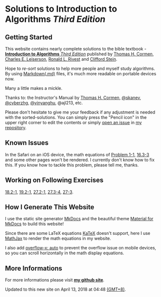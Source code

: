 # Solutions to **Introduction to Algorithms** *Third Edition*

## Getting Started

This website contains nearly complete solutions to the bible textbook - [**Introduction to Algorithms** *Third Edition*](https://mitpress.mit.edu/books/introduction-algorithms-third-edition) published by [Thomas H. Cormen](https://mitpress.mit.edu/contributors/thomas-h-cormen), [Charles E. Leiserson](https://mitpress.mit.edu/contributors/charles-e-leiserson), [Ronald L. Rivest](https://mitpress.mit.edu/contributors/ronald-l-rivest) and [Clifford Stein](https://mitpress.mit.edu/contributors/clifford-stein).

Hope to *re-sort* solutions to help more people and myself study algorithms. By using [Markdown(.md)](https://en.wikipedia.org/wiki/Markdown) files, it's much more readable on portable devices now.

Many a little makes a mickle.

Thanks to: the Instructor's Manual by [Thomas H. Cormen](https://mitpress.mit.edu/contributors/thomas-h-cormen), [@skanev](https://github.com/skanev), [@cyberzhg](https://github.com/CyberZHG), [@yinyanghu](https://github.com/yinyanghu), @ajl213, etc.

Please don't hesitate to give me your feedback if any adjustment is needed with the sorted-solutions. You can simply press the "Pencil icon" in the upper right corner to edit the contents or simply [open an issue](https://github.com/walkccc/CLRS/issues/new) in [my repository](https://github.com/walkccc/CLRS/).

## Known Issues

In the Safari on an iOS device, the math equations of [Problem 1-1](https://walkccc.github.io/CLRS/Chap01/Problems/1-1/), [16.3-3](https://walkccc.github.io/CLRS/Chap16/16.3/#163-3) and some other pages won't be rendered. I currently don't know how to fix this. If you know how to tackle this problem, please tell me, thanks.

## Working on Following Exercises

[18.2-1](https://walkccc.github.io/CLRS/Chap18/18.2/#182-1), [19.2-1](https://walkccc.github.io/CLRS/Chap19/19.2/#192-1), [27.2-1](https://walkccc.github.io/CLRS/Chap27/27.2/#272-1), [27.3-4](https://walkccc.github.io/CLRS/Chap27/27.3/#273-4), [27-3](https://walkccc.github.io/CLRS/Chap27/Problems/27-3/).

## How I Generate This Website

I use the static site generator [MkDocs](http://www.mkdocs.org/) and the beautiful theme [Material for MkDocs](https://squidfunk.github.io/mkdocs-material/) to build this website!

Since there are some LaTeX equations [KaTeX](https://khan.github.io/KaTeX/) doesn't support, here I use [MathJax](https://www.mathjax.org/) to render the math equations in my website.

I also add [overflow-x: auto](https://www.w3schools.com/cssref/css3_pr_overflow-x.asp) to prevent the overflow issue on mobile devices, so you can scroll horizontally in the math display equations.

## More Informations

For more informations please visit [**my github site**](https://github.com/walkccc).

Updated to this new site on April 13, 2018 at 04:48 [(GMT+8)](https://time.is/GMT+8).
